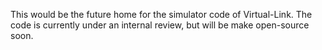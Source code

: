 This would be the future home for the simulator code of Virtual-Link.
The code is currently under an internal review, but will be make open-source soon.

